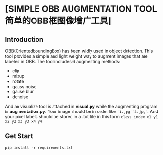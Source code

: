# [SIMPLE OBB AUGMENTATION TOOL 简单的OBB框图像增广工具]
## Introduction
OBB(OrientedboundingBox) has been widly used in object detection. This tool provides a simple and light weight way to augment images that are labeled in OBB. The tool includes 6 augmenting methods:
* clip
* mixup
* rotate
* gauss noise
* gause blur
* denoise

And an visualize tool is attached in **visual.py** while the augmenting program is **augmentation.py**. Your image should be in order like `'1.jpg''2.jpg'`. And your pixel labels should be stored in a .txt file in this form `class_index x1 y1 x2 y2 x3 y3 x4 y4`

## Get Start
```
pip install -r requirements.txt
```
